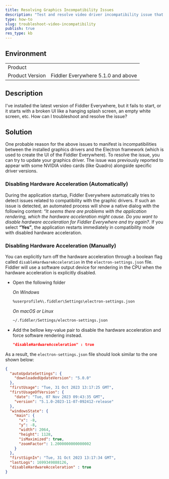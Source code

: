 ```yaml
---
title: Resolving Graphics Incompatibility Issues
description: "Test and resolve video driver incompatibility issue that prevent the proper startup of Fiddler Everywhere."
type: how-to
slug: troubleshoot-video-incompatibility
publish: true
res_type: kb
---
```



## Environment

|   |   |
|---|---|
| Product   |
| Product Version | Fiddler Everywhere 5.1.0 and above  |


## Description

I've installed the latest version of Fiddler Everywhere, but it fails to start, or it starts with a broken UI like a hanging splash screen, an empty white screen, etc. How can I troubleshoot and resolve the issue?

## Solution

One probable reason for the above issues to manifest is incompatibilities between the installed graphics drivers and the Electron framework (which is used to create the UI of the Fiddler Everywhere). To resolve the issue, you can try to update your graphics driver. The issue was previously reported to appear with some NVIDIA video cards (like Quadro) alongside specific driver versions.


### Disabling Hardware Acceleration (Automatically)


During the application startup, Fiddler Everywhere automatically tries to detect issues related to compatibility with the graphic drivers. If such an issue is detected, an automated process will show a native dialog with the following content: _“It seems there are problems with the application rendering, which the hardware acceleration might cause. Do you want to disable hardware acceleration for Fiddler Everywhere and try again?_. If you select **“Yes”**, the application restarts immediately in compatibility mode with disabled hardware acceleration.


### Disabling Hardware Acceleration (Manually)

You can explicitly turn off the hardware acceleration through a boolean flag called `disableHardwareAcceleration` in the `electron-settings.json` file. Fiddler will use a software output device for rendering in the CPU when the hardware acceleration is explicitly disabled.

- Open the following folder 

  _On Windows_
  ```bash
  %userprofile%\.fiddler\Settings\electron-settings.json
  ```

  _On macOS or Linux_
  ```bash
  ~/.fiddler/Settings/electron-settings.json
  ```

- Add the bellow key-value pair to disable the hardware acceleration and force software rendering instead.
    ```JSON
    "disableHardwareAcceleration" : true
    ```

As a result, the `electron-settings.json` file should look similar to the one shown below:
```JSON
{
  "autoUpdateSettings": {
    "downloadedUpdateVersion": "5.0.0"
  },
  "firstUsage": "Tue, 31 Oct 2023 13:17:25 GMT",
  "firstUsageOfVersion": {
    "date": "Tue, 07 Nov 2023 09:43:35 GMT",
    "version": "5.1.0-2023-11-07-092412-release"
  },
  "windowsState": {
    "main": {
      "x": -8,
      "y": -8,
      "width": 2064,
      "height": 1128,
      "isMaximized": true,
      "zoomFactor": 1.2000000000000002
    }
  },
  "firstSignIn": "Tue, 31 Oct 2023 13:17:34 GMT",
  "lastLogs": 1699349888126,
  "disableHardwareAcceleration" : true
}
```